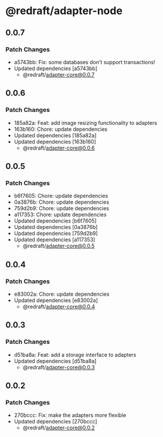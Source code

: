 # @redraft/adapter-node

## 0.0.7

### Patch Changes

- a5743bb: Fix: some databases don't support transactions!
- Updated dependencies [a5743bb]
  - @redraft/adapter-core@0.0.7

## 0.0.6

### Patch Changes

- 185a82a: Feat: add image resizing functionality to adapters
- 163b160: Chore: update dependencies
- Updated dependencies [185a82a]
- Updated dependencies [163b160]
  - @redraft/adapter-core@0.0.6

## 0.0.5

### Patch Changes

- b6f7605: Chore: update dependencies
- 0a3876b: Chore: update dependencies
- 759d2b9: Chore: update dependencies
- a117353: Chore: update dependencies
- Updated dependencies [b6f7605]
- Updated dependencies [0a3876b]
- Updated dependencies [759d2b9]
- Updated dependencies [a117353]
  - @redraft/adapter-core@0.0.5

## 0.0.4

### Patch Changes

- e83002a: Chore: update dependencies
- Updated dependencies [e83002a]
  - @redraft/adapter-core@0.0.4

## 0.0.3

### Patch Changes

- d51ba8a: Feat: add a storage interface to adapters
- Updated dependencies [d51ba8a]
  - @redraft/adapter-core@0.0.3

## 0.0.2

### Patch Changes

- 270bccc: Fix: make the adapters more flexible
- Updated dependencies [270bccc]
  - @redraft/adapter-core@0.0.2
